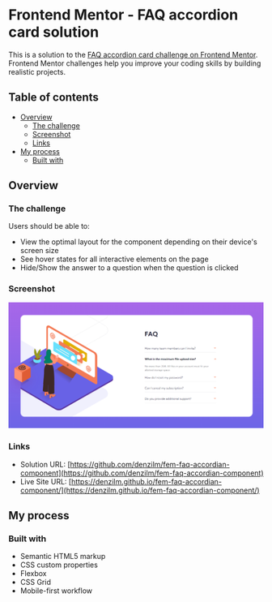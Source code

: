 # Frontend Mentor - FAQ accordion card solution

This is a solution to the [FAQ accordion card challenge on Frontend Mentor](https://www.frontendmentor.io/challenges/faq-accordion-card-XlyjD0Oam). Frontend Mentor challenges help you improve your coding skills by building realistic projects.

## Table of contents

- [Overview](#overview)
  - [The challenge](#the-challenge)
  - [Screenshot](#screenshot)
  - [Links](#links)
- [My process](#my-process)
  - [Built with](#built-with)

## Overview

### The challenge

Users should be able to:

- View the optimal layout for the component depending on their device's screen size
- See hover states for all interactive elements on the page
- Hide/Show the answer to a question when the question is clicked

### Screenshot

![](./screenshot.png)

### Links

- Solution URL: [https://github.com/denzilm/fem-faq-accordian-component](https://github.com/denzilm/fem-faq-accordian-component)
- Live Site URL: [https://denzilm.github.io/fem-faq-accordian-component/](https://denzilm.github.io/fem-faq-accordian-component/)

## My process

### Built with

- Semantic HTML5 markup
- CSS custom properties
- Flexbox
- CSS Grid
- Mobile-first workflow
